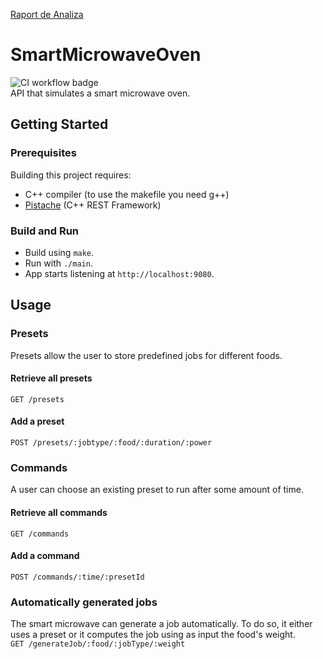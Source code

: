 [Raport de Analiza](https://docs.google.com/document/d/19thVfuHb2temk63EOPdjzD1iz0EYRSH4JCCTqInNfOI/edit?usp=sharing)  
# SmartMicrowaveOven
![CI workflow badge](https://github.com/TudorBatica/SmartMicrowaveOven/workflows/Build/badge.svg)  
API that simulates a smart microwave oven.    

## Getting Started
### Prerequisites
Building this project requires:
  - C++ compiler (to use the makefile you need g++)
  - [Pistache](http://pistache.io/docs/#installing-pistache) (C++ REST Framework)
### Build and Run
  - Build using `make`.  
  - Run with `./main`.  
  - App starts listening at `http://localhost:9080`.

## Usage
### Presets
Presets allow the user to store predefined jobs for different foods.
#### Retrieve all presets
`GET /presets`
#### Add a preset
`POST /presets/:jobtype/:food/:duration/:power`

### Commands
A user can choose an existing preset to run after some amount of time.
#### Retrieve all commands
`GET /commands`
#### Add a command
`POST /commands/:time/:presetId`

### Automatically generated jobs
The smart microwave can generate a job automatically. To do so, it either uses a preset or it computes the job using as input the food's weight.  
`GET /generateJob/:food/:jobType/:weight`

